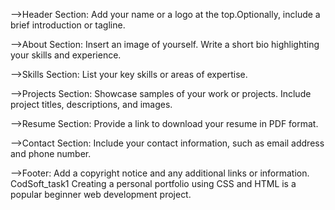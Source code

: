 -->Header Section: Add your name or a logo at the top.Optionally, include a brief introduction or tagline.

-->About Section: Insert an image of yourself. Write a short bio highlighting your skills and experience.

-->Skills Section: List your key skills or areas of expertise.

-->Projects Section: Showcase samples of your work or projects. Include project titles, descriptions, and images.

-->Resume Section: Provide a link to download your resume in PDF format.

-->Contact Section: Include your contact information, such as email address and phone number.

-->Footer: Add a copyright notice and any additional links or information. CodSoft_task1
Creating a personal portfolio using CSS and HTML is a popular beginner web development project.
